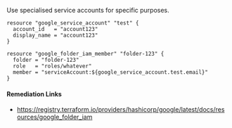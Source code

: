 
Use specialised service accounts for specific purposes.

```hcl
resource "google_service_account" "test" {
  account_id   = "account123"
  display_name = "account123"
}

resource "google_folder_iam_member" "folder-123" {
  folder = "folder-123"
  role   = "roles/whatever"
  member = "serviceAccount:${google_service_account.test.email}"
}
```

#### Remediation Links
 - https://registry.terraform.io/providers/hashicorp/google/latest/docs/resources/google_folder_iam

